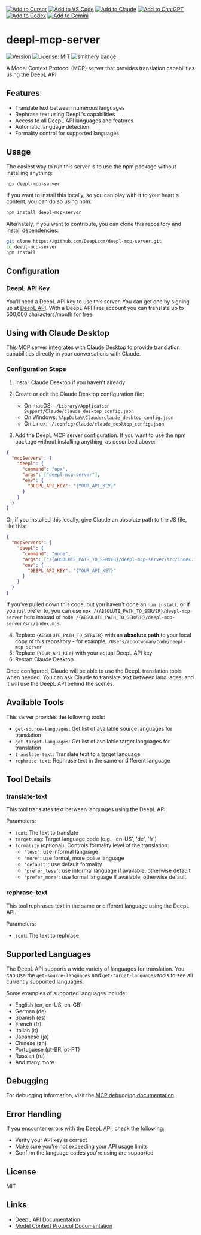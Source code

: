 [![Add to Cursor](https://fastmcp.me/badges/cursor_dark.svg)](https://fastmcp.me/MCP/Details/918/deepl-translator)
[![Add to VS Code](https://fastmcp.me/badges/vscode_dark.svg)](https://fastmcp.me/MCP/Details/918/deepl-translator)
[![Add to Claude](https://fastmcp.me/badges/claude_dark.svg)](https://fastmcp.me/MCP/Details/918/deepl-translator)
[![Add to ChatGPT](https://fastmcp.me/badges/chatgpt_dark.svg)](https://fastmcp.me/MCP/Details/918/deepl-translator)
[![Add to Codex](https://fastmcp.me/badges/codex_dark.svg)](https://fastmcp.me/MCP/Details/918/deepl-translator)
[![Add to Gemini](https://fastmcp.me/badges/gemini_dark.svg)](https://fastmcp.me/MCP/Details/918/deepl-translator)

# deepl-mcp-server

[![Version](https://img.shields.io/npm/v/deepl-mcp-server.svg)](https://www.npmjs.org/package/deepl-mcp-server)
[![License: MIT](https://img.shields.io/badge/license-MIT-blueviolet.svg)](https://github.com/DeepLcom/deepl-mcp-server/blob/main/LICENSE)
[![smithery badge](https://smithery.ai/badge/@DeepLcom/deepl-mcp-server)](https://smithery.ai/server/@DeepLcom/deepl-mcp-server)

A Model Context Protocol (MCP) server that provides translation capabilities using the DeepL API.

## Features

- Translate text between numerous languages
- Rephrase text using DeepL's capabilities
- Access to all DeepL API languages and features
- Automatic language detection
- Formality control for supported languages

## Usage

The easiest way to run this server is to use the npm package without installing anything:
```bash
npx deepl-mcp-server
```

If you want to install this locally, so you can play with it to your heart's content, you can do so using npm:
```bash
npm install deepl-mcp-server
```

Alternately, if you want to contribute, you can clone this repository and install dependencies:

```bash
git clone https://github.com/DeepLcom/deepl-mcp-server.git
cd deepl-mcp-server
npm install
```

## Configuration

### DeepL API Key

You'll need a DeepL API key to use this server. You can get one by signing up at [DeepL API](https://www.deepl.com/pro-api?utm_source=github&utm_medium=github-mcp-server-readme). With a DeepL API Free account you can translate up to 500,000 characters/month for free.

## Using with Claude Desktop

This MCP server integrates with Claude Desktop to provide translation capabilities directly in your conversations with Claude.

### Configuration Steps

1. Install Claude Desktop if you haven't already
2. Create or edit the Claude Desktop configuration file:

   - On macOS: `~/Library/Application Support/Claude/claude_desktop_config.json`
   - On Windows: `%AppData%\Claude\claude_desktop_config.json`
   - On Linux: `~/.config/Claude/claude_desktop_config.json`

3. Add the DeepL MCP server configuration. If you want to use the npm package without installing anything, as described above:

```json
{
  "mcpServers": {
    "deepl": {
      "command": "npx",
      "args": ["deepl-mcp-server"],
      "env": {
        "DEEPL_API_KEY": "{YOUR_API_KEY}"
      }
    }
  }
}
```

Or, if you installed this locally, give Claude an absolute path to the JS file, like this:

```json
{
  "mcpServers": {
    "deepl": {
      "command": "node",
      "args": ["/{ABSOLUTE_PATH_TO_SERVER}/deepl-mcp-server/src/index.mjs"],
      "env": {
        "DEEPL_API_KEY": "{YOUR_API_KEY}"
      }
    }
  }
}
```

If you've pulled down this code, but you haven't done an `npm install`, or if you just prefer to, you can use `npx /{ABSOLUTE_PATH_TO_SERVER}/deepl-mcp-server` here instead of `node /{ABSOLUTE_PATH_TO_SERVER}/deepl-mcp-server/src/index.mjs`.

4. Replace `{ABSOLUTE_PATH_TO_SERVER}` with an **absolute path** to your local copy of this repository - for example, `/Users/robotwoman/Code/deepl-mcp-server`
5. Replace `{YOUR_API_KEY}` with your actual DeepL API key
6. Restart Claude Desktop

Once configured, Claude will be able to use the DeepL translation tools when needed. You can ask Claude to translate text between languages, and it will use the DeepL API behind the scenes.

## Available Tools

This server provides the following tools:

- `get-source-languages`: Get list of available source languages for translation
- `get-target-languages`: Get list of available target languages for translation
- `translate-text`: Translate text to a target language
- `rephrase-text`: Rephrase text in the same or different language

## Tool Details

### translate-text

This tool translates text between languages using the DeepL API.

Parameters:

- `text`: The text to translate
- `targetLang`: Target language code (e.g., 'en-US', 'de', 'fr')
- `formality` (optional): Controls formality level of the translation:
  - `'less'`: use informal language
  - `'more'`: use formal, more polite language
  - `'default'`: use default formality
  - `'prefer_less'`: use informal language if available, otherwise default
  - `'prefer_more'`: use formal language if available, otherwise default

### rephrase-text

This tool rephrases text in the same or different language using the DeepL API.

Parameters:

- `text`: The text to rephrase

## Supported Languages

The DeepL API supports a wide variety of languages for translation. You can use the `get-source-languages` and `get-target-languages` tools to see all currently supported languages.

Some examples of supported languages include:

- English (en, en-US, en-GB)
- German (de)
- Spanish (es)
- French (fr)
- Italian (it)
- Japanese (ja)
- Chinese (zh)
- Portuguese (pt-BR, pt-PT)
- Russian (ru)
- And many more

## Debugging

For debugging information, visit the [MCP debugging documentation](https://modelcontextprotocol.io/docs/tools/debugging).

## Error Handling

If you encounter errors with the DeepL API, check the following:

- Verify your API key is correct
- Make sure you're not exceeding your API usage limits
- Confirm the language codes you're using are supported

## License

MIT

## Links

- [DeepL API Documentation](https://www.deepl.com/docs-api?utm_source=github&utm_medium=github-mcp-server-readme)
- [Model Context Protocol Documentation](https://modelcontextprotocol.io/docs/)
